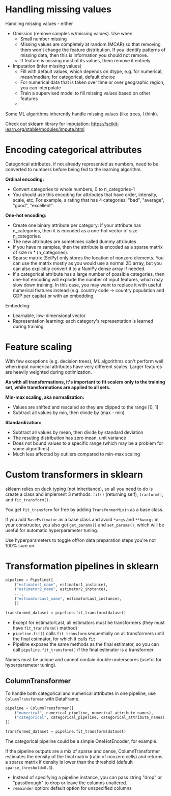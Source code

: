# Handling missing values

Handling missing values - either
* Omission (remove samples w/missing values). Use when
    * Small number missing
    * Missing values are completely at random (MCAR) so that removing them won't change the feature distribution. If you identify patterns of missing data, then this is information you should not remove.
    * If feature is missing most of its values, them remove it entirely
* Imputation (infer missing values)
    * Fill with default values, which depends on dtype, e.g. for numerical, mean/median; for categorical, default choice
    * For numerical data that is taken over time or over geographic region, you can interpolate
    * Train a supervised model to fill missing values based on other features
    * 

Some ML algorithms inherently handle missing values (like trees, I think).

Check out sklearn library for imputation: https://scikit-learn.org/stable/modules/impute.html

# Encoding categorical attributes

Categorical attributes, if not already represented as numbers, need to be converted to numbers before being fed to the learning algorithm.

**Ordinal encoding:**
* Convert categories to whole numbers, 0 to n_categories-1
* You should use this encoding for attributes that have order, intensity, scale, etc. For example, a rating that has 4 categories: "bad", "average", "good", "excellent".

**One-hot encoding:**
* Create one binary attribute per category: if your attribute has n_categories, then it is encoded as a one-hot vector of size n_categories. 
* The new attributes are sometimes called dummy attributes
* If you have m samples, then the attribute is encoded as a sparse matrix of size m * (n_categories).
* Sparse matrix (SciPy) only stores the location of nonzero elements. You can use the matrix mostly as you would use a normal 2D array, but you can also explicitly convert it to a NumPy dense array if needed.
* If a categorical attribute has a large number of possible categories, then one-hot encoding will explode the number of input features, which may slow down training. In this case, you may want to replace it with useful numerical features instead (e.g. country code -> country population and GDP per capita) or with an embedding.


Embedding:
* Learnable, low-dimensional vector
* Representation learning: each category's representation is learned during training

# Feature scaling

With few exceptions (e.g. decision trees), ML algorithms don't perform well when input numerical attributes have very different scales. Larger features are heavily weighted during optimization.

**As with all transformations, it's important to fit scalers only to the training set, while transformations are applied to all sets.**

**Min-max scaling, aka normalization:** 
* Values are shifted and rescaled so they are clipped to the range [0, 1]
* Subtract all values by min, then divide by (max - min)

**Standardization:**
* Subtract all values by mean, then divide by standard deviation
* The resuting distribution has zero mean, unit variance
* Does not bound values to a specific range (which may be a problem for some algorithms)
* Much less affected by outliers compared to min-max scaling

# Custom transformers in sklearn

sklearn relies on duck typing (not inheritance), so all you need to do is create a class and implement 3 methods: `fit()` (returning self), `tranform()`, and `fit_transform()`.

You get `fit_transform` for free by adding `TransformerMixin` as a base class.

If you add `BaseEstimator` as a base class and avoid `*args` and `**kwargs` in your constructor, you also get `get_params()` and `set_params()`, which will be useful for automatic hyperparameter tuning.

Use hyperparameters to toggle off/on data preparation steps you're not 100% sure on.

# Transformation pipelines in sklearn

```python
pipeline = Pipeline([
    ("estimator1_name", estimator1_instance),
    ("estimator2_name", estimator2_instance),
    ...,
    ("estimatorLast_name", estimatorLast_instance),
    ])

transformed_dataset = pipeline.fit_transform(dataset)
```

* Except for estimatorLast, all estimators must be transformers (they must have `fit_transform()` method)
* `pipeline.fit()` calls `fit_transform` sequentially on all transformers until the final estimator, for which it calls `fit`
* Pipeline exposes the same methods as the final estimator, so you can call `pipeline.fit_transform()` if the final estimator is a transformer

Names must be unique and cannot contain double underscores (useful for hyperparameter tuning).

## ColumnTransformer

To handle both categorical and numerical attributes in one pipeline, use `ColumnTransformer` with DataFrame.

```python
pipeline = ColumnTransformer([
    ("numerical", numerical_pipeline, numerical_attribute_names),
    ("categorical", categorical_pipeline, categorical_attribute_names),
])

transformed_dataset = pipeline.fit_transform(dataset)
```

The categorical pipeline could be a simple OneHotEncoder, for example.

If the pipeline outputs are a mix of sparse and dense, ColumnTransformer estimates the density of the final matrix (ratio of nonzero cells) and returns a sparse matrix if density is lower than the threshold (default `sparse_threshold=0.3`).

* Instead of specifying a pipeline instance, you can pass string "drop" or "passthrough" to drop or leave the columns unaltered.
* `remainder` option: default option for unspecified columns